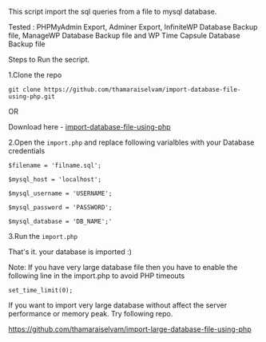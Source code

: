 This script import the sql queries from a file to mysql database.

Tested : PHPMyAdmin Export, Adminer Export, InfiniteWP Database Backup file, ManageWP Database Backup file and WP Time Capsule Database Backup file

Steps to Run the secript.

1.Clone the repo 

`git clone https://github.com/thamaraiselvam/import-database-file-using-php.git`

OR

Download here - <a href="https://github.com/thamaraiselvam/import-database-file-using-php/archive/master.zip">import-database-file-using-php</a>

2.Open the `import.php` and replace following varialbles with your Database credentials

`$filename = 'filname.sql';`

`$mysql_host = 'localhost';`

`$mysql_username = 'USERNAME';`

`$mysql_password = 'PASSWORD';`

`$mysql_database = 'DB_NAME';'`

3.Run the `import.php`

That's it. your database is imported :)

Note: If you have very large database file then you have to enable the following line in the import.php to avoid PHP timeouts

`set_time_limit(0);`

If you want to import very large database without affect the server performance or memory peak. Try following repo.

https://github.com/thamaraiselvam/import-large-database-file-using-php
